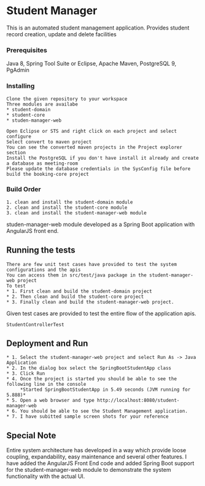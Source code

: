 # Student Manager

This is an automated student management application. Provides student record creation, update and delete facilities

### Prerequisites

Java 8, Spring Tool Suite or Eclipse, Apache Maven, PostgreSQL 9, PgAdmin


### Installing

```
Clone the given repository to your workspace
Three modules are availabe
* student-domain
* student-core
* studen-manager-web

Open Eclipse or STS and right click on each project and select configure
Select convert to maven project
You can see the converted maven projects in the Project explorer section
Install the PostgreSQL if you don't have install it already and create a database as meeting-room
Please update the database credentials in the SysConfig file before build the booking-core project
```
### Build Order
```
1. clean and install the student-domain module
2. clean and install the student-core module
3. clean and install the student-manager-web module
```
studen-manager-web module developed as a Spring Boot application with AngularJS front end. 


## Running the tests

```
There are few unit test cases have provided to test the system configurations and the apis
You can access them in src/test/java package in the student-manager-web project
To test
* 1. First clean and build the student-domain project
* 2. Then clean and build the student-core project
* 3. Finally clean and build the student-manager-web project. 
```

Given test cases are provided to test the entire flow of the application apis. 

```
StudentControllerTest
```

## Deployment and Run

```
* 1. Select the student-manager-web project and select Run As -> Java Application
* 2. In the dialog box select the SpringBootStudentApp class
* 3. Click Run
* 4. Once the project is started you should be able to see the following line in the console
     *Started SpringBootStudentApp in 5.49 seconds (JVM running for 5.888)*
* 5. Open a web browser and type http://localhost:8080/student-manager-web 
* 6. You should be able to see the Student Management application.
* 7. I have subitted sample screen shots for your reference

```

## Special Note
Entire system architecture has developed in a way which provide loose coupling, expandability,  easy maintenance and several other features. I have added the AngularJS Front End code and added Spring Boot support for the student-manager-web module to demonstrate the system functionality with the actual UI. 
